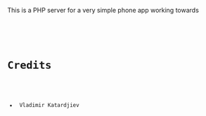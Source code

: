 This is a PHP server for a very simple phone app working towards

<pre><code> <?php
	    // oAuth 2.0 Configuration
		$OAUTH_SERVER = "https://auth.tfoundry.com/oauth";
	    // ***********************************
	    // Put your developer credentials here
	    // ***********************************
		$CLIENT_ID = "******************************";
		$CLIENT_SECRET = "****************";

</code></pre>


<h1>Credits </h1>
<ul>
	<li> Vladimir Katardjiev </li>
</ul>